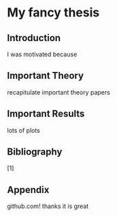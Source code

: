 
# My fancy thesis

## Introduction
I was motivated because

## Important Theory
recapitulate important theory papers

## Important Results
lots of plots

## Bibliography
[1] 

## Appendix 
github.com! thanks it is great

